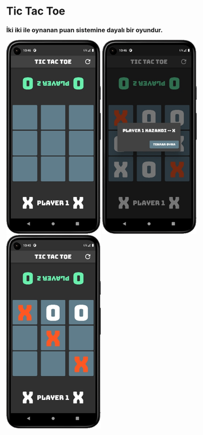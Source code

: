 # Tic Tac Toe 

### İki iki ile oynanan puan sistemine dayalı bir oyundur.

<img src="https://github.com/furkanayyildiz55/tic_tac_toe/blob/master/image1.jpg" width="250">
<img src="https://github.com/furkanayyildiz55/tic_tac_toe/blob/master/image2.jpg" width="250">
<img src="https://github.com/furkanayyildiz55/tic_tac_toe/blob/master/image3.jpg" width="250">
